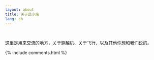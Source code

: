 ```yaml
---
layout: about
title: 关于此小站
lang: ch
---
```


<p> 
<br/>
</P>

<p>
这里是用来交流的地方，关于穿越机、关于飞行、以及其他你想和我们说的。
</p>

{% include comments.html %}
